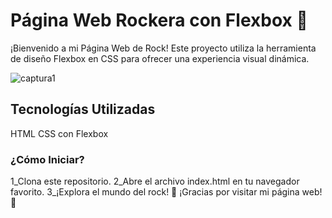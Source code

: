 <h1>Página Web Rockera con Flexbox 🤘</h1>
¡Bienvenido a mi Página Web de Rock! Este proyecto utiliza la herramienta de diseño Flexbox en CSS para ofrecer una experiencia visual dinámica.

![captura1](https://github.com/lauraRodri98/Pagina-Flex/assets/131816452/74b9d0c9-ad77-4009-b980-d8d8cac23822)
<h2>Tecnologías Utilizadas</h2>
HTML
CSS con Flexbox
<h3>¿Cómo Iniciar?</h3>
1_Clona este repositorio.
2_Abre el archivo index.html en tu navegador favorito.
3_¡Explora el mundo del rock!
🎸 ¡Gracias por visitar mi página web! 🤟
